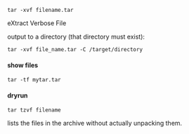 ```
tar -xvf filename.tar
```
eXtract Verbose File

output to a directory (that directory must exist):
```
tar -xvf file_name.tar -C /target/directory
```

#### show files

```
tar -tf mytar.tar
```

#### dryrun

```
tar tzvf filename
```
lists the files in the archive without actually unpacking them.
